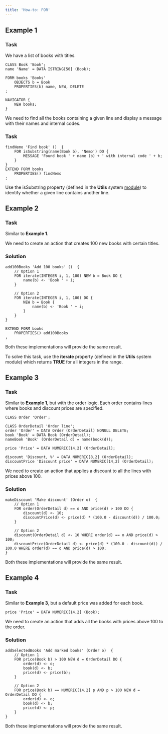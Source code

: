 ```yaml
---
title: 'How-to: FOR'
---
```


## Example 1

### Task

We have a list of books with titles.

```lsf
CLASS Book 'Book';
name 'Name' = DATA ISTRING[50] (Book);

FORM books 'Books'
    OBJECTS b = Book
    PROPERTIES(b) name, NEW, DELETE
;

NAVIGATOR {
    NEW books;
}
```

We need to find all the books containing a given line and display a message with their names and internal codes.

### Task

```lsf
findNemo 'Find book' ()  {
    FOR isSubstring(name(Book b), 'Nemo') DO {
        MESSAGE 'Found book ' + name (b) + ' with internal code ' + b;
    }
}
EXTEND FORM books
    PROPERTIES() findNemo
;
```

Use the isSubstring property (defined in the **Utils** system [module](Modules.md)) to identify whether a given line contains another line.

## Example 2

### Task

Similar to **Example 1**.

We need to create an action that creates 100 new books with certain titles.

### Solution

```lsf
add100Books 'Add 100 books' ()  {
    // Option 1
    FOR iterate(INTEGER i, 1, 100) NEW b = Book DO {
        name(b) <- 'Book ' + i;
    }

    // Option 2
    FOR iterate(INTEGER i, 1, 100) DO {
        NEW b = Book {
            name(b) <- 'Book ' + i;
        }
    }
}

EXTEND FORM books
    PROPERTIES() add100Books
;
```

Both these implementations will provide the same result.

To solve this task, use the **iterate** property (defined in the **Utils** system module) which returns **TRUE** for all integers in the range.

## Example 3

### Task

Similar to **Example 1**, but with the order logic. Each order contains lines where books and discount prices are specified.

```lsf
CLASS Order 'Order';

CLASS OrderDetail 'Order line';
order 'Order' = DATA Order (OrderDetail) NONULL DELETE;
book 'Book' = DATA Book (OrderDetail);
nameBook 'Book' (OrderDetail d) = name(book(d));

price 'Price' = DATA NUMERIC[14,2] (OrderDetail);

discount 'Discount, %' = DATA NUMERIC[8,2] (OrderDetail);
discountPrice 'Discount price' = DATA NUMERIC[14,2] (OrderDetail);
```

We need to create an action that applies a discount to all the lines with prices above 100.

### Solution

```lsf
makeDiscount 'Make discount' (Order o)  {
    // Option 1
    FOR order(OrderDetail d) == o AND price(d) > 100 DO {
        discount(d) <- 10;
        discountPrice(d) <- price(d) * (100.0 - discount(d)) / 100.0;
    }

    // Option 2
    discount(OrderDetail d) <- 10 WHERE order(d) == o AND price(d) > 100;
    discountPrice(OrderDetail d) <- price(d) * (100.0 - discount(d)) / 100.0 WHERE order(d) == o AND price(d) > 100;
}
```

Both these implementations will provide the same result.

## Example 4

### Task

Similar to **Example 3**, but a default price was added for each book.

```lsf
price 'Price' = DATA NUMERIC[14,2] (Book);
```

We need to create an action that adds all the books with prices above 100 to the order.

### Solution

```lsf
addSelectedBooks 'Add marked books' (Order o)  {
    // Option 1
    FOR price(Book b) > 100 NEW d = OrderDetail DO {
        order(d) <- o;
        book(d) <- b;
        price(d) <- price(b);
    }

    // Option 2
    FOR price(Book b) == NUMERIC[14,2] p AND p > 100 NEW d = OrderDetail DO {
        order(d) <- o;
        book(d) <- b;
        price(d) <- p;
    }
}
```

Both these implementations will provide the same result.
